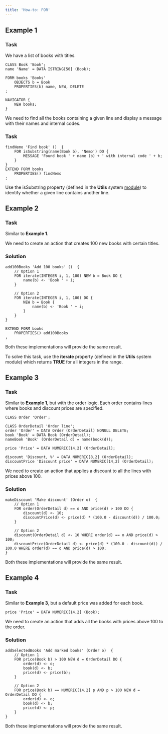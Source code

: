 ```yaml
---
title: 'How-to: FOR'
---
```


## Example 1

### Task

We have a list of books with titles.

```lsf
CLASS Book 'Book';
name 'Name' = DATA ISTRING[50] (Book);

FORM books 'Books'
    OBJECTS b = Book
    PROPERTIES(b) name, NEW, DELETE
;

NAVIGATOR {
    NEW books;
}
```

We need to find all the books containing a given line and display a message with their names and internal codes.

### Task

```lsf
findNemo 'Find book' ()  {
    FOR isSubstring(name(Book b), 'Nemo') DO {
        MESSAGE 'Found book ' + name (b) + ' with internal code ' + b;
    }
}
EXTEND FORM books
    PROPERTIES() findNemo
;
```

Use the isSubstring property (defined in the **Utils** system [module](Modules.md)) to identify whether a given line contains another line.

## Example 2

### Task

Similar to **Example 1**.

We need to create an action that creates 100 new books with certain titles.

### Solution

```lsf
add100Books 'Add 100 books' ()  {
    // Option 1
    FOR iterate(INTEGER i, 1, 100) NEW b = Book DO {
        name(b) <- 'Book ' + i;
    }

    // Option 2
    FOR iterate(INTEGER i, 1, 100) DO {
        NEW b = Book {
            name(b) <- 'Book ' + i;
        }
    }
}

EXTEND FORM books
    PROPERTIES() add100Books
;
```

Both these implementations will provide the same result.

To solve this task, use the **iterate** property (defined in the **Utils** system module) which returns **TRUE** for all integers in the range.

## Example 3

### Task

Similar to **Example 1**, but with the order logic. Each order contains lines where books and discount prices are specified.

```lsf
CLASS Order 'Order';

CLASS OrderDetail 'Order line';
order 'Order' = DATA Order (OrderDetail) NONULL DELETE;
book 'Book' = DATA Book (OrderDetail);
nameBook 'Book' (OrderDetail d) = name(book(d));

price 'Price' = DATA NUMERIC[14,2] (OrderDetail);

discount 'Discount, %' = DATA NUMERIC[8,2] (OrderDetail);
discountPrice 'Discount price' = DATA NUMERIC[14,2] (OrderDetail);
```

We need to create an action that applies a discount to all the lines with prices above 100.

### Solution

```lsf
makeDiscount 'Make discount' (Order o)  {
    // Option 1
    FOR order(OrderDetail d) == o AND price(d) > 100 DO {
        discount(d) <- 10;
        discountPrice(d) <- price(d) * (100.0 - discount(d)) / 100.0;
    }

    // Option 2
    discount(OrderDetail d) <- 10 WHERE order(d) == o AND price(d) > 100;
    discountPrice(OrderDetail d) <- price(d) * (100.0 - discount(d)) / 100.0 WHERE order(d) == o AND price(d) > 100;
}
```

Both these implementations will provide the same result.

## Example 4

### Task

Similar to **Example 3**, but a default price was added for each book.

```lsf
price 'Price' = DATA NUMERIC[14,2] (Book);
```

We need to create an action that adds all the books with prices above 100 to the order.

### Solution

```lsf
addSelectedBooks 'Add marked books' (Order o)  {
    // Option 1
    FOR price(Book b) > 100 NEW d = OrderDetail DO {
        order(d) <- o;
        book(d) <- b;
        price(d) <- price(b);
    }

    // Option 2
    FOR price(Book b) == NUMERIC[14,2] p AND p > 100 NEW d = OrderDetail DO {
        order(d) <- o;
        book(d) <- b;
        price(d) <- p;
    }
}
```

Both these implementations will provide the same result.
